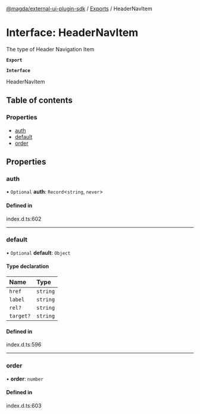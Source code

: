 [@magda/external-ui-plugin-sdk](../README.md) / [Exports](../modules.md) / HeaderNavItem

# Interface: HeaderNavItem

The type of Header Navigation Item

**`Export`**

**`Interface`**

HeaderNavItem

## Table of contents

### Properties

- [auth](HeaderNavItem.md#auth)
- [default](HeaderNavItem.md#default)
- [order](HeaderNavItem.md#order)

## Properties

### auth

• `Optional` **auth**: `Record`<`string`, `never`\>

#### Defined in

index.d.ts:602

---

### default

• `Optional` **default**: `Object`

#### Type declaration

| Name      | Type     |
| :-------- | :------- |
| `href`    | `string` |
| `label`   | `string` |
| `rel?`    | `string` |
| `target?` | `string` |

#### Defined in

index.d.ts:596

---

### order

• **order**: `number`

#### Defined in

index.d.ts:603

